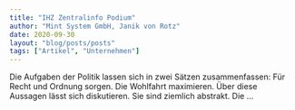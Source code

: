 ```yaml
---
title: "IHZ Zentralinfo Podium"
author: "Mint System GmbH, Janik von Rotz"
date: 2020-09-30
layout: "blog/posts/posts"
tags: ["Artikel", "Unternehmen"]
---
```


Die Aufgaben der Politik lassen sich in zwei Sätzen zusammenfassen: Für Recht und Ordnung sorgen. Die Wohlfahrt maximieren. Über diese Aussagen lässt sich diskutieren. Sie sind ziemlich abstrakt. Die ...

